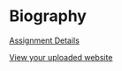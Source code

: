 # Biography

[Assignment Details](/homework/biography)

[View your uploaded website](https://mpaulweeks.github.io/cfc2017/students/tish/biography/)
